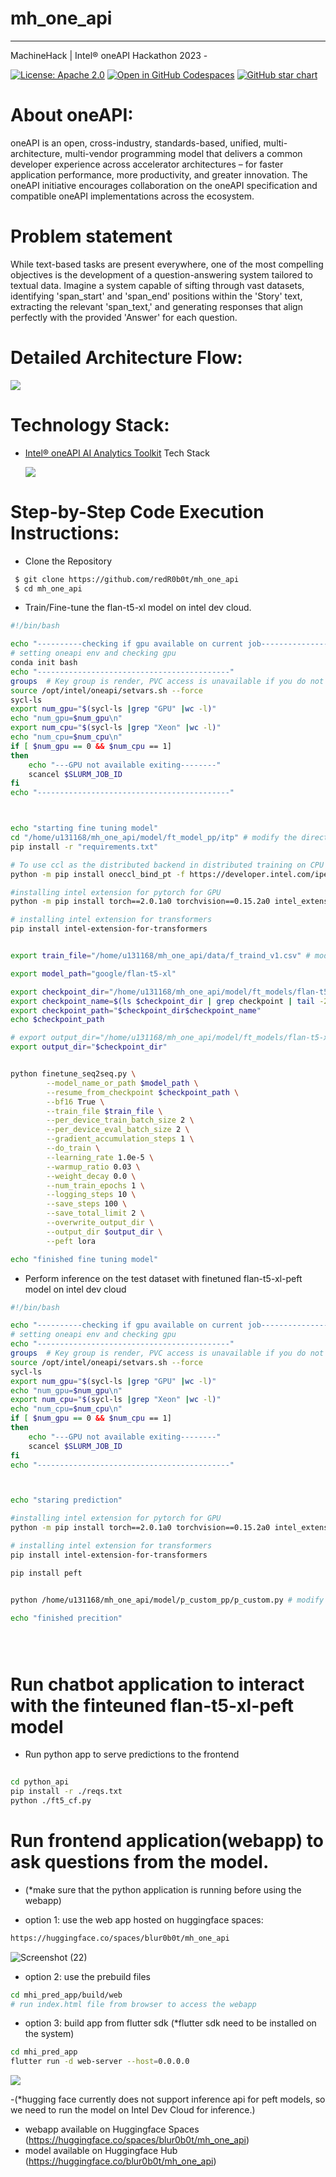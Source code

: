 # mh_one_api


<hr>


MachineHack | Intel® oneAPI Hackathon 2023 -

[![License: Apache 2.0](https://img.shields.io/badge/License-Apache-yellow.svg)](https://opensource.org/license/apache-2-0/)
[![Open in GitHub Codespaces](https://github.com/codespaces/badge.svg)](https://codespaces.new/redR0b0t/mh_one_api)
[![GitHub star chart](https://img.shields.io/github/stars/redR0b0t/mh_one_api?style=social)](https://star-history.com/#redR0b0t/mh_one_api)

# About oneAPI:

oneAPI is an open, cross-industry, standards-based, unified, multi-architecture, multi-vendor programming model that delivers a common developer experience across accelerator architectures – for faster application performance, more productivity, and greater innovation. The oneAPI initiative encourages collaboration on the oneAPI specification and compatible oneAPI implementations across the ecosystem.

 
# Problem statement
While text-based tasks are present everywhere, one of the most compelling objectives is the development of a question-answering system tailored to textual data. Imagine a system capable of sifting through vast datasets, identifying 'span_start' and 'span_end' positions within the 'Story' text, extracting the relevant 'span_text,' and generating responses that align perfectly with the provided 'Answer' for each question.



# Detailed Architecture Flow:

![](./assets/Process-Flow.png)

# Technology Stack:

- [Intel® oneAPI AI Analytics Toolkit](https://www.intel.com/content/www/us/en/developer/tools/oneapi/ai-analytics-toolkit-download.html) Tech Stack

  ![](./assets/Intel-Tech-Stack.png)


# Step-by-Step Code Execution Instructions:


- Clone the Repository

```bash
 $ git clone https://github.com/redR0b0t/mh_one_api
 $ cd mh_one_api
```

- Train/Fine-tune the flan-t5-xl model on intel dev cloud.




```bash
#!/bin/bash

echo "----------checking if gpu available on current job-----------------"
# setting oneapi env and checking gpu
conda init bash
echo "-------------------------------------------"
groups  # Key group is render, PVC access is unavailable if you do not have render group present.
source /opt/intel/oneapi/setvars.sh --force
sycl-ls
export num_gpu="$(sycl-ls |grep "GPU" |wc -l)"
echo "num_gpu=$num_gpu\n"
export num_cpu="$(sycl-ls |grep "Xeon" |wc -l)"
echo "num_cpu=$num_cpu\n"
if [ $num_gpu == 0 && $num_cpu == 1] 
then 
    echo "---GPU not available exiting--------"
    scancel $SLURM_JOB_ID
fi 
echo "-------------------------------------------"



echo "starting fine tuning model"
cd "/home/u131168/mh_one_api/model/ft_model_pp/itp" # modify the directory path to the location of the repo on system
pip install -r "requirements.txt"

# To use ccl as the distributed backend in distributed training on CPU requires to install below requirement.
python -m pip install oneccl_bind_pt -f https://developer.intel.com/ipex-whl-stable-cpu

#installing intel extension for pytorch for GPU
python -m pip install torch==2.0.1a0 torchvision==0.15.2a0 intel_extension_for_pytorch==2.0.110+xpu -f https://developer.intel.com/ipex-whl-stable-xpu

# installing intel extension for transformers
pip install intel-extension-for-transformers


export train_file="/home/u131168/mh_one_api/data/f_traind_v1.csv" # modify the directory path to the location of the repo on system

export model_path="google/flan-t5-xl"

export checkpoint_dir="/home/u131168/mh_one_api/model/ft_models/flan-t5-xl_peft_ft_v2/"
export checkpoint_name=$(ls $checkpoint_dir | grep checkpoint | tail -2 | head -n 1)
export checkpoint_path="$checkpoint_dir$checkpoint_name"
echo $checkpoint_path

# export output_dir="/home/u131168/mh_one_api/model/ft_models/flan-t5-xl_peft_ft_v1"
export output_dir="$checkpoint_dir"


python finetune_seq2seq.py \
        --model_name_or_path $model_path \
        --resume_from_checkpoint $checkpoint_path \
        --bf16 True \
        --train_file $train_file \
        --per_device_train_batch_size 2 \
        --per_device_eval_batch_size 2 \
        --gradient_accumulation_steps 1 \
        --do_train \
        --learning_rate 1.0e-5 \
        --warmup_ratio 0.03 \
        --weight_decay 0.0 \
        --num_train_epochs 1 \
        --logging_steps 10 \
        --save_steps 100 \
        --save_total_limit 2 \
        --overwrite_output_dir \
        --output_dir $output_dir \
        --peft lora

echo "finished fine tuning model"


```

- Perform inference on the test dataset with finetuned flan-t5-xl-peft model on intel dev cloud

```bash
#!/bin/bash

echo "----------checking if gpu available on current job-----------------"
# setting oneapi env and checking gpu
echo "-------------------------------------------"
groups  # Key group is render, PVC access is unavailable if you do not have render group present.
source /opt/intel/oneapi/setvars.sh --force
sycl-ls
export num_gpu="$(sycl-ls |grep "GPU" |wc -l)"
echo "num_gpu=$num_gpu\n"
export num_cpu="$(sycl-ls |grep "Xeon" |wc -l)"
echo "num_cpu=$num_cpu\n"
if [ $num_gpu == 0 && $num_cpu == 1] 
then 
    echo "---GPU not available exiting--------"
    scancel $SLURM_JOB_ID
fi 
echo "-------------------------------------------"



echo "staring prediction"

#installing intel extension for pytorch for GPU
python -m pip install torch==2.0.1a0 torchvision==0.15.2a0 intel_extension_for_pytorch==2.0.110+xpu -f https://developer.intel.com/ipex-whl-stable-xpu

# installing intel extension for transformers
pip install intel-extension-for-transformers

pip install peft


python /home/u131168/mh_one_api/model/p_custom_pp/p_custom.py # modify the directory path to the location of the repo on system

echo "finished precition"





```

# Run chatbot application to interact with the finteuned flan-t5-xl-peft model

- Run python app to serve predictions to the frontend

```bash
 
cd python_api
pip install -r ./reqs.txt
python ./ft5_cf.py


```

# Run frontend application(webapp) to ask questions from the model.
- (*make sure that the python application is running before using the webapp)



- option 1: use the web app hosted on huggingface spaces:
```bash
https://huggingface.co/spaces/blur0b0t/mh_one_api
```
![Screenshot (22)](https://github.com/redR0b0t/mh_one_api/assets/143605527/648931dc-0448-4072-a244-04fa458e4890)


- option 2: use the prebuild files
```bash
cd mhi_pred_app/build/web
# run index.html file from browser to access the webapp
```

- option 3: build app from flutter sdk (*flutter sdk need to be installed on the system)
```bash
cd mhi_pred_app
flutter run -d web-server --host=0.0.0.0
```

![](./assets/img.png)



    
-(*hugging face currently does not support inference api for peft models, so we need to run the model on Intel Dev Cloud for inference.)
- webapp available on Huggingface Spaces (https://huggingface.co/spaces/blur0b0t/mh_one_api)
- model available on Huggingface Hub (https://huggingface.co/blur0b0t/mh_one_api)


